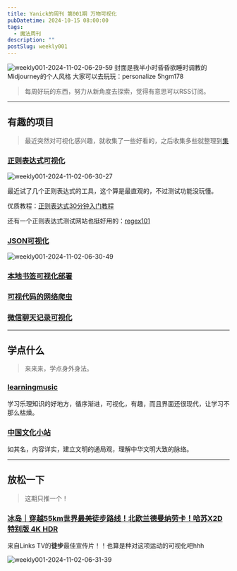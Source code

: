 ```yaml
---
title: Yanick的周刊 第001期 万物可视化
pubDatetime: 2024-10-15 08:00:00
tags:
  - 魔法周刊
description: ""
postSlug: weekly001
---
```


![weekly001-2024-11-02-06-29-59](https://yanick.oss-cn-beijing.aliyuncs.com/img/weekly001-2024-11-02-06-29-59.png)
封面是我半小时昏昏欲睡时调教的Midjourney的个人风格
大家可以去玩玩：personalize 5hgm178

> 每周好玩的东西，努力从新角度去探索，觉得有意思可以RSS订阅。

---

## 有趣的项目

> 最近突然对可视化感兴趣，就收集了一些好看的，之后收集多些就整理到[集](https://blog.yanick.cn/collection/)

### [**正则表达式可视化**](https://regex-vis.com/)

![weekly001-2024-11-02-06-30-27](https://yanick.oss-cn-beijing.aliyuncs.com/img/weekly001-2024-11-02-06-30-27.png)

最近试了几个正则表达式的工具，这个算是最直观的，不过测试功能没玩懂。

优质教程：[正则表达式30分钟入门教程](https://deerchao.cn/tutorials/regex/regex.htm)

还有一个正则表达式测试网站也挺好用的：[regex101](https://regex101.com/)

### [**JSON可视化**](https://json4u.cn/editor)

![weekly001-2024-11-02-06-30-49](https://yanick.oss-cn-beijing.aliyuncs.com/img/weekly001-2024-11-02-06-30-49.png)

### [**本地书签可视化部署**](https://github.com/Pintree-io/pintree)

### [**可视代码的网络爬虫**](https://github.com/NaiboWang/EasySpider)

### [**微信聊天记录可视化**](https://wx.xxccss.com/)

---

## 学点什么

> 来来来，学点身外身法。

### [**learningmusic**](https://learningmusic.ableton.com/)

学习乐理知识的好地方，循序渐进，可视化，有趣，而且界面还很现代，让学习不那么枯燥。

### [**中国文化小站**](https://cyanlibra.notion.site/61d33aa0c6254f26825d353045936a7d#66b16d2ba0b745a4822e9bb06fea5647)

如其名，内容详实，建立文明的通局观，理解中华文明大致的脉络。

---

## 放松一下

> 这期只推一个！

### [**冰岛｜穿越55km世界最美徒步路线！北欧兰德曼纳劳卡！哈苏X2D特别版 4K HDR**](https://www.youtube.com/watch?v=PRYyp2A1RBk)

来自Links TV的**徒步**最佳宣传片！！也算是种对这项运动的可视化吧hhh

![weekly001-2024-11-02-06-31-39](https://yanick.oss-cn-beijing.aliyuncs.com/img/weekly001-2024-11-02-06-31-39.jpg)
